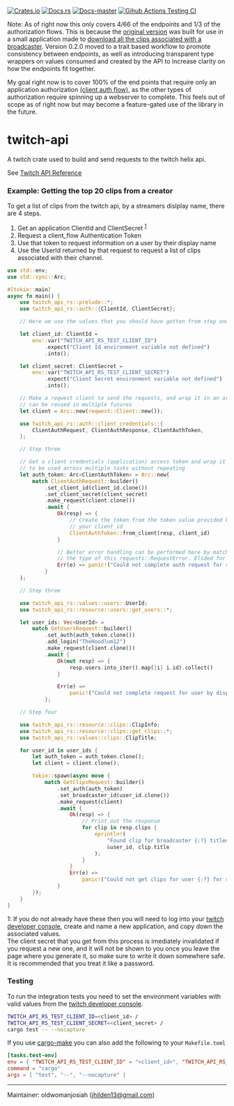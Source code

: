 [![Crates.io](https://img.shields.io/crates/v/twitch-api-rs?style=plastic)](https://crates.io/crates/twitch-api-rs)
[![Docs.rs](https://docs.rs/twitch-api-rs/badge.svg)](https://docs.rs/twitch-api-rs)
[![Docs-master](https://img.shields.io/badge/docs-master-blue)](https://oldwomanjosiah.github.io/twitch-api.rs/twitch_api_rs/)
[![Gihub Actions Testing CI](https://github.com/oldwomanjosiah/twitch-api.rs/workflows/Rust/badge.svg)](https://github.com/oldwomanjosiah/twitch-api.rs/actions?query=workflow%3ARust)

Note: As of right now this only covers 4/66 of the endpoints and 1/3 of the authorization flows.
This is because the [original version](https://github.com/oldwomanjosiah/twitch-api.rs/releases/tag/cargo-0.1.0) was built for use in a small application made to [download all the clips associated with a broadcaster](https://github.com/oldwomanjosiah/twitch-clip-downloader).
Version 0.2.0 moved to a trait based workflow to promote consistency between endpoints, as well as introducing transparent type wrappers on values consumed and created by the API to increase clarity on how the endpoints fit together.

My goal right now is to cover 100% of the end points that require only an application authorization [(client auth flow)](https://dev.twitch.tv/docs/authentication#types-of-tokens), as the other types of authorization require spinning up a webserver to complete. This feels out of scope as of right now but may become a feature-gated use of the library in the future. 

# twitch-api

A twitch crate used to build and send requests to
the twitch helix api.

See [Twitch API Reference](https://dev.twitch.tv/docs/)


### Example: Getting the top 20 clips from a creator
To get a list of clips from the twitch api, by a streamers dislplay name, there
are 4 steps.

1) Get an application ClientId and ClientSecret <sup> [1](#getting_credentials) </sup>
2) Request a client_flow Authentication Token
3) Use that token to request information on a user by their display name
4) Use the UserId returned by that request to request a list of clips associated
    with their channel.

```rust
use std::env;
use std::sync::Arc;

#[tokio::main]
async fn main() {
    use twitch_api_rs::prelude::*;
    use twitch_api_rs::auth::{ClientId, ClientSecret};

	// Here we use the values that you should have gotten from step one

    let client_id: ClientId =
        env::var("TWITCH_API_RS_TEST_CLIENT_ID")
            .expect("Client Id environment variable not defined")
            .into();

    let client_secret: ClientSecret =
        env::var("TWITCH_API_RS_TEST_CLIENT_SECRET")
            .expect("Client Secret environment variable not defined")
            .into();

    // Make a reqwest client to send the requests, and wrap it in an arc so it
    // can be reused in multiple futures
    let client = Arc::new(reqwest::Client::new());

    use twitch_api_rs::auth::client_credentials::{
        ClientAuthRequest, ClientAuthResponse, ClientAuthToken,
    };

	// Step three

    // Get a client credentials (application) access token and wrap it in an arc
    // to be used across multiple tasks without repeating
    let auth_token: Arc<ClientAuthToken> = Arc::new(
        match ClientAuthRequest::builder()
            .set_client_id(client_id.clone())
            .set_client_secret(client_secret)
            .make_request(client.clone())
            .await {
                Ok(resp) => {
                    // Create the token from the token value provided by twitch and
                    // your client_id
                    ClientAuthToken::from_client(resp, client_id)
                }

                // Better error handling can be performed here by matching against
                // the type of this requests::RequestError. Elided for conciseness
                Err(e) => panic!("Could not complete auth request for reason {}", e),
            }
    );

	// Step three

    use twitch_api_rs::values::users::UserId;
    use twitch_api_rs::resource::users::get_users::*;

    let user_ids: Vec<UserId> =
        match GetUsersRequest::builder()
            .set_auth(auth_token.clone())
            .add_login("TheHoodlum12")
            .make_request(client.clone())
            .await {
                Ok(mut resp) => {
                    resp.users.into_iter().map(|i| i.id).collect()
                }

                Err(e) =>
                    panic!("Could not complete request for user by display name for reason {}", e),
            };

	// Step four

    use twitch_api_rs::resource::clips::ClipInfo;
    use twitch_api_rs::resource::clips::get_clips::*;
    use twitch_api_rs::values::clips::ClipTitle;

    for user_id in user_ids {
        let auth_token = auth_token.clone();
        let client = client.clone();

        tokio::spawn(async move {
            match GetClipsRequest::builder()
                .set_auth(auth_token)
                .set_broadcaster_id(user_id.clone())
                .make_request(client)
                .await {
                    Ok(resp) => {
                        // Print out the response
                        for clip in resp.clips {
                            eprintln!(
                                "Found clip for broadcaster {:?} titled {:?}",
                                &user_id, clip.title
                            );
                        }
                    }
                    Err(e) =>
                        panic!("Could not get clips for user {:?} for reason {}", user_id, e),
                }
        });
    }
}
```

<a name="getting_credentials">1</a>: If you do not already have these then you will need to
    log into your [twitch developer console](https://dev.twitch.tv/console), create and name a new application, and copy down
    the associated values.  
    The client secret that you get from this process is imediately invalidated if you request a
    new one, and it will not be shown to you once you leave the page where you generate it, so
    make sure to write it down somewhere safe. It is recommended that you treat it like a
    password.

### Testing

To run the integration tests you need to set the environment variables with valid
values from the [twitch developer console](https://dev.twitch.tv/console).

```bash
TWITCH_API_RS_TEST_CLIENT_ID=<client_id> /
TWITCH_API_RS_TEST_CLIENT_SECRET=<client_secret> /
cargo test -- --nocapture
```

If you use [cargo-make](https://crates.io/crates/cargo-make) you can also add the following to your `Makefile.toml`

```toml
[tasks.test-env]
env = { "TWITCH_API_RS_TEST_CLIENT_ID" = "<client_id>", "TWITCH_API_RS_TEST_CLIENT_SECRET" = "<client_secret>" }
command = "cargo"
args = [ "test", "--", "--nocapture" ]
```

-------

Maintainer: oldwomanjosiah (jhilden13@gmail.com)
